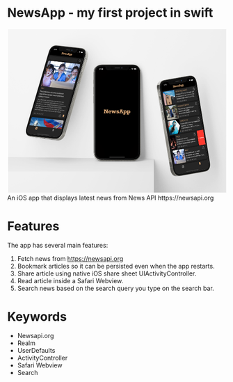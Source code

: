 # NewsApp - my first project in swift 
<img src="https://raw.githubusercontent.com/NikitaLomovtsev/NewsApp/main/newsapppromo.png?raw=true" />
An iOS app that displays latest news from News API https://newsapi.org

# Features

The app has several main features:

1. Fetch news from https://newsapi.org
2. Bookmark articles so it can be persisted even when the app restarts.
3. Share article using native iOS share sheet UIActivityController.
4. Read article inside a Safari Webview.
5. Search news based on the search query you type on the search bar.

# Keywords
* Newsapi.org
* Realm
* UserDefaults
* ActivityController
* Safari Webview
* Search
